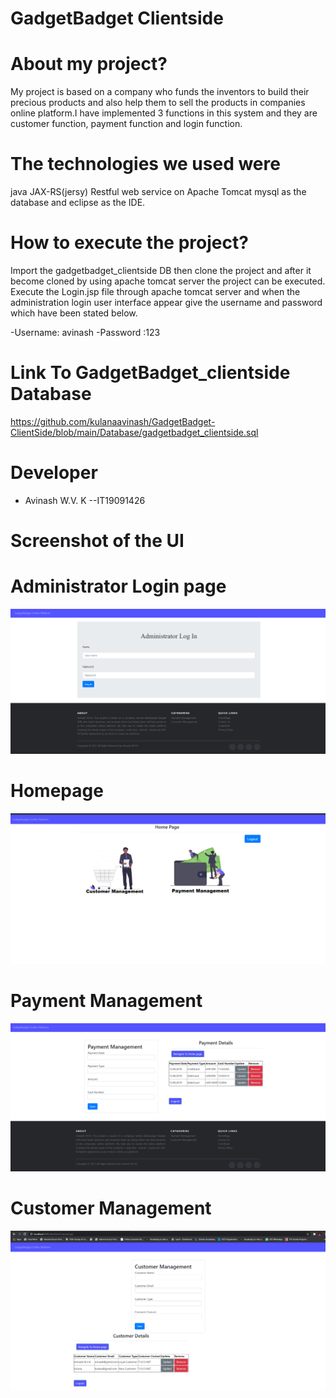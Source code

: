 # GadgetBadget Clientside 

# About my project?
My project is based on a company who funds the inventors to build their precious products and also help them to sell the products in companies online platform.I have implemented 3 functions in this system and they are customer function, payment function and login function.


#  The technologies we used were
java JAX-RS(jersy) Restful web service on Apache  Tomcat  mysql as the database and eclipse as the IDE.


# How to execute the project?
Import the gadgetbadget_clientside DB then clone the project and after it become cloned by using apache tomcat server the project can be executed. Execute the Login.jsp file through apache tomcat server and when the administration login user interface appear give the username and password which have been stated below.

-Username: avinash
-Password :123

#  Link  To GadgetBadget_clientside Database
https://github.com/kulanaavinash/GadgetBadget-ClientSide/blob/main/Database/gadgetbadget_clientside.sql


#  Developer

-  Avinash W.V. K          --IT19091426


# Screenshot of the UI

<h1>Administrator Login page</h1>

![](UI/login.png)

<h1>Homepage</h1>

![](UI/Homepage.png)

<h1>Payment Management</h1>

![](UI/payment.png)

<h1>Customer Management</h1>

![](UI/Customer.png)   


